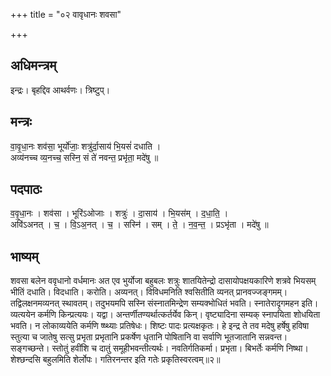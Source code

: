 +++
title = "०२ वावृधानः शवसा"

+++
## अधिमन्त्रम्
इन्द्रः। बृहद्दिव आथर्वणः। त्रिष्टुप्।

## मन्त्रः
वा॒वृ॒धा॒नः शव॑सा॒ भूर्यो॑जाः॒ शत्रु॑र्दा॒साय॑ भि॒यसं॑ दधाति ।  
अव्य॑नच्च व्य॒नच्च॒ सस्नि॒ सं ते॑ नवन्त॒ प्रभृ॑ता॒ मदे॑षु ॥

## पदपाठः
व॒वृ॒धा॒नः । शव॑सा । भूरि॑ऽओजाः । शत्रुः॑ । दा॒साय॑ । भि॒यस॑म् । द॒धा॒ति॒ ।  
अवि॑ऽअनत् । च॒ । वि॒ऽअ॒नत् । च॒ । सस्नि॑ । सम् । ते॒ । न॒व॒न्त॒ । प्रऽभृ॑ता । मदे॑षु ॥

## भाष्यम्
शवसा बलेन ववृधानो वर्धमानः अत एव भुर्योजा बहुबलः शत्रुः शातयितेन्द्रो दासायोपक्षयकारिणे शत्रवे भियसम् भीतिं दधाति। विदधाति। करोति। अव्यनत्। विविधमनिति श्वसितीति व्यनत् प्रानवज्जङ्गमम्। तद्विलक्षनमव्यनत् स्थावतम्। तदुभयमपि सस्नि संस्नातमिन्द्रेण सम्यक्भोधितं भवति। स्नातेरादृगमहन इति। व्यत्ययेन कर्मणि किन्प्रत्ययः। यद्वा। अन्तर्णीतण्यर्थात्कर्तर्येव किन्। वृष्ट्यादिना सम्यक् स्नापयिता शोधयिता भवति। न लोकाव्ययेति कर्मणि ष्ष्थ्याः प्रतिषेधः। शिष्टः पादः प्रत्यक्षकृतः। हे इन्द्र ते तव मदेषु हर्षेषु हविषा स्तुत्या च जातेषु सत्सु प्रभृता प्रभृतानि प्रकर्षेण धृतानि पोषितानि वा सर्वाणि भूतजातानि सन्नवन्त। सङ्गच्छन्ते। स्तोतुं हवींशि च दातुं समूहीभवन्तीत्यर्थः। नवतिर्गतिकर्मा। प्रभृता। बिभर्तेः कर्मणि निष्था। शेश्छन्दसि बहुलमिति शेर्लोपः। गतिरनन्तर इति गतेः प्रकृतिस्वरत्वम्॥२॥